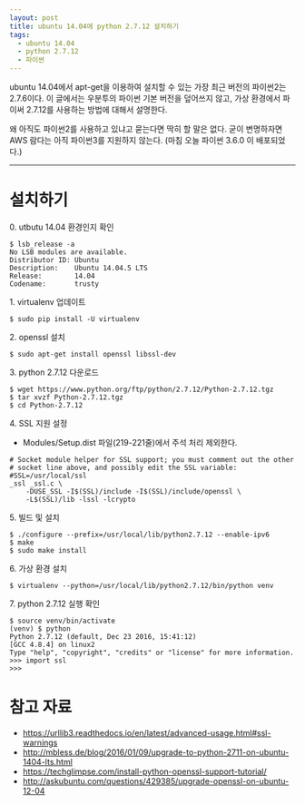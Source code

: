 ```yaml
---
layout: post
title: ubuntu 14.04에 python 2.7.12 설치하기
tags:
  - ubuntu 14.04
  - python 2.7.12
  - 파이썬
---
```

ubuntu 14.04에서 apt-get을 이용하여 설치할 수 있는 가장 최근 버전의 파이썬2는 2.7.6이다.
이 글에서는 우분투의 파이썬 기본 버전을 덮어쓰지 않고, 가상 환경에서 파이써 2.7.12를 사용하는 방법에 대해서 설명한다.

왜 아직도 파이썬2를 사용하고 있냐고 묻는다면 딱히 할 말은 없다.
굳이 변명하자면 AWS 람다는 아직 파이썬3를 지원하지 않는다.
(마침 오늘 파이썬 3.6.0 이 배포되었다.)

---

# 설치하기
0\. utbutu 14.04 환경인지 확인

```
$ lsb_release -a
No LSB modules are available.
Distributor ID: Ubuntu
Description:    Ubuntu 14.04.5 LTS
Release:        14.04
Codename:       trusty
```

1\. virtualenv 업데이트

```shell
$ sudo pip install -U virtualenv
```

2\. openssl 설치

```
$ sudo apt-get install openssl libssl-dev
```

3\. python 2.7.12 다운로드

```
$ wget https://www.python.org/ftp/python/2.7.12/Python-2.7.12.tgz
$ tar xvzf Python-2.7.12.tgz
$ cd Python-2.7.12
```

4\. SSL 지원 설정

* Modules/Setup.dist 파일(219-221줄)에서 주석 처리 제외한다.

```
# Socket module helper for SSL support; you must comment out the other
# socket line above, and possibly edit the SSL variable:
#SSL=/usr/local/ssl
_ssl _ssl.c \
    -DUSE_SSL -I$(SSL)/include -I$(SSL)/include/openssl \
    -L$(SSL)/lib -lssl -lcrypto
```

5\. 빌드 및 설치

```
$ ./configure --prefix=/usr/local/lib/python2.7.12 --enable-ipv6
$ make
$ sudo make install
```

6\. 가상 환경 설치

```
$ virtualenv --python=/usr/local/lib/python2.7.12/bin/python venv
```

7\. python 2.7.12 실행 확인

```
$ source venv/bin/activate
(venv) $ python
Python 2.7.12 (default, Dec 23 2016, 15:41:12) 
[GCC 4.8.4] on linux2
Type "help", "copyright", "credits" or "license" for more information.
>>> import ssl
>>> 
```

# 참고 자료
* https://urllib3.readthedocs.io/en/latest/advanced-usage.html#ssl-warnings
* http://mbless.de/blog/2016/01/09/upgrade-to-python-2711-on-ubuntu-1404-lts.html
* https://techglimpse.com/install-python-openssl-support-tutorial/
* http://askubuntu.com/questions/429385/upgrade-openssl-on-ubuntu-12-04
